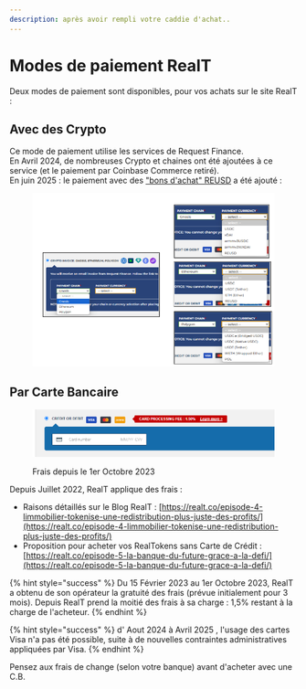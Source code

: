 ```yaml
---
description: après avoir rempli votre caddie d'achat..
---
```


# Modes de paiement RealT

Deux modes de paiement sont disponibles, pour vos achats sur le site RealT :

## Avec des Crypto

Ce mode de paiement utilise les services de Request Finance. \
En Avril 2024, de nombreuses Crypto et chaines ont été ajoutées à ce service (et le paiement par Coinbase Commerce retiré).\
En juin 2025 : le paiement avec des ["bons d'achat" REUSD](../bon-dachat-voucher-reusd.md) a été ajouté  :&#x20;

<figure><img src="../../.gitbook/assets/image (329).png" alt="" width="563"><figcaption></figcaption></figure>

## Par Carte Bancaire&#x20;

<figure><img src="../../.gitbook/assets/image (2) (1) (1) (1) (1) (1) (1) (1) (1) (1) (1) (1) (1) (1) (1) (1) (1) (1) (1) (1) (1) (1) (1) (1).png" alt=""><figcaption><p>Frais depuis le 1er Octobre 2023</p></figcaption></figure>

Depuis Juillet 2022, RealT applique des frais :

* Raisons détaillés sur le Blog RealT : [https://realt.co/episode-4-limmobilier-tokenise-une-redistribution-plus-juste-des-profits/](https://realt.co/episode-4-limmobilier-tokenise-une-redistribution-plus-juste-des-profits/)
* Proposition pour acheter vos RealTokens sans Carte de Crédit : [https://realt.co/episode-5-la-banque-du-future-grace-a-la-defi/](https://realt.co/episode-5-la-banque-du-future-grace-a-la-defi/)

{% hint style="success" %}
Du 15 Février 2023 au 1er Octobre 2023, RealT a obtenu de son opérateur la gratuité des frais (prévue initialement pour 3 mois). Depuis RealT prend la moitié des frais à sa charge : 1,5% restant à la charge de l'acheteur.
{% endhint %}

{% hint style="success" %}
d' Aout 2024 à Avril 2025 , l'usage des cartes Visa n'a pas été possible, suite à de nouvelles contraintes administratives appliquées par Visa.
{% endhint %}

Pensez aux frais de change (selon votre banque) avant d'acheter avec une C.B.
